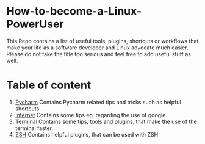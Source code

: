 # How-to-become-a-Linux-PowerUser
This Repo contains a list of useful tools, plugins, shortcuts or workflows that make your life as a software developer and Linux advocate much easier. Please do not take the title too serious and feel free to add useful stuff as well.

# Table of content

1. [Pycharm](https://github.com/Jensssen/How-to-become-a-Linux-PowerUser/tree/main/pycharm) Contains Pycharm related tips and tricks such as helpful shortcuts.
2. [Internet](https://github.com/Jensssen/How-to-become-a-Linux-PowerUser/tree/main/internet) Contains some tips eg. regarding the use of google. 
3. [Terminal](https://github.com/Jensssen/How-to-become-a-Linux-PowerUser/tree/main/terminal) Contains some tips, tools and plugins, that make the use of the terminal faster.
4. [ZSH](https://github.com/Jensssen/How-to-become-a-Linux-PowerUser/blob/main/zsh) Contains helpful plugins, that can be used with ZSH
